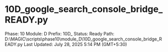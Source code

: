 # 10D_google_search_console_bridge_READY.py

Phase: 10
Module: D
Prefix: 10D_
Status: Ready
Path: D:\MAGIC\scripts\phase10\module_D\10D_google_search_console_bridge_READY.py
Last Updated: July 28, 2025 5:14 PM (GMT+5:30)
